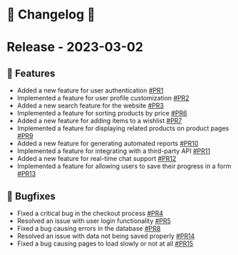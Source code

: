 # 📓 Changelog 📓

<!--- LastTime: 1677786242156 --->

# Release - 2023-03-02


## 🚀 Features


- Added a new feature for user authentication [#PR1](https://bitbucket.org/repo-proyect/proyect/pull-requests/1)
- Implemented a feature for user profile customization [#PR2](https://bitbucket.org/repo-proyect/proyect/pull-requests/2)
- Added a new search feature for the website [#PR3](https://bitbucket.org/repo-proyect/proyect/pull-requests/3)
- Implemented a feature for sorting products by price [#PR6](https://bitbucket.org/repo-proyect/proyect/pull-requests/6)
- Added a new feature for adding items to a wishlist [#PR7](https://bitbucket.org/repo-proyect/proyect/pull-requests/7)
- Implemented a feature for displaying related products on product pages [#PR9](https://bitbucket.org/repo-proyect/proyect/pull-requests/9)
- Added a new feature for generating automated reports [#PR10](https://bitbucket.org/repo-proyect/proyect/pull-requests/10)
- Implemented a feature for integrating with a third-party API [#PR11](https://bitbucket.org/repo-proyect/proyect/pull-requests/11)
- Added a new feature for real-time chat support [#PR12](https://bitbucket.org/repo-proyect/proyect/pull-requests/12)
- Implemented a feature for allowing users to save their progress in a form [#PR13](https://bitbucket.org/repo-proyect/proyect/pull-requests/13)

## 🐛 Bugfixes


- Fixed a critical bug in the checkout process [#PR4](https://bitbucket.org/repo-proyect/proyect/pull-requests/4)
- Resolved an issue with user login functionality [#PR5](https://bitbucket.org/repo-proyect/proyect/pull-requests/5)
- Fixed a bug causing errors in the database [#PR8](https://bitbucket.org/repo-proyect/proyect/pull-requests/8)
- Resolved an issue with data not being saved properly [#PR14](https://bitbucket.org/repo-proyect/proyect/pull-requests/14)
- Fixed a bug causing pages to load slowly or not at all [#PR15](https://bitbucket.org/repo-proyect/proyect/pull-requests/15)


<!--- LastTime: 1675277177000 --->
